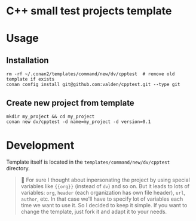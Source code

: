 C++ small test projects template
===============================

# Usage
## Installation
```
rm -rf ~/.conan2/templates/command/new/dv/cpptest  # remove old template if exists
conan config install git@github.com:valden/cpptest.git --type git
```
## Create new project from template
```
mkdir my_project && cd my_project
conan new dv/cpptest -d name=my_project -d version=0.1
```

# Development
Template itself is located in the `templates/command/new/dv/cpptest` directory.

>📝
> For sure I thought about inpersonating the project by using special variables like `{{org}}` (instead of `dv`) and so on. But it leads to lots of variables: `org`, `header` (each organization has own file header), `url`, `author`, etc. In that case we'll have to specify lot of variables each time we want to use it. So I decided to keep it simple. 
> If you want to change the template, just fork it and adapt it to your needs.
